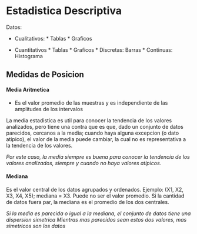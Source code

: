 # **Estadistica Descriptiva**

Datos: 

* Cualitativos: * Tablas
		* Graficos

* Cuantitativos * Tablas
		* Graficos
			* Discretas: Barras
			* Continuas: Histograma

## **Medidas de Posicion**

#### **Media Aritmetica**
	
* Es el valor promedio de las muestras  y es independiente de las amplitudes de los intervalos

La media estadistica es util para conocer la tendencia de los valores analizados, pero tiene una contra
que es que, dado un conjunto de datos parecidos, cercanos a la media; cuando haya alguna excepcion (o dato atipico), el
valor de la media puede cambiar, la cual no es representativa a la tendencia de los valores.

*Por este caso, la media siempre es buena para conocer la tendencia de los valores analizados, siempre y cuando
no haya valores atipicos.*

#### **Mediana**
Es el valor central de los datos agrupados y ordenados. Ejemplo: (X1, X2, X3, X4, X5); mediana = X3. Puede no ser el valor promedio.
Si la cantidad de datos fuera par, la mediana es el promedio de los dos centrales.


*Si la media es parecida o igual a la mediana, el conjunto de datos tiene una dispersion simetrica*
*Mientras mas parecidos sean estos dos valores, mas simetricos son los datos*

